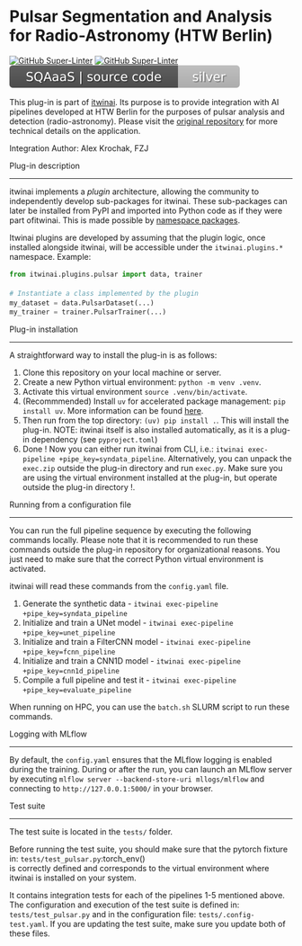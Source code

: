 # Pulsar Segmentation and Analysis for Radio-Astronomy (HTW Berlin)

[![GitHub Super-Linter](https://github.com/interTwin-eu/itwinai-plugin-template/actions/workflows/lint.yml/badge.svg)](https://github.com/marketplace/actions/super-linter)
[![GitHub Super-Linter](https://github.com/interTwin-eu/itwinai-plugin-template/actions/workflows/check-links.yml/badge.svg)](https://github.com/marketplace/actions/markdown-link-check)
[![SQAaaS source code](https://github.com/EOSC-synergy/itwinai-plugin-template.assess.sqaaas/raw/main/.badge/status_shields.svg)](https://sqaaas.eosc-synergy.eu/#/full-assessment/report/https://raw.githubusercontent.com/eosc-synergy/itwinai-plugin-template.assess.sqaaas/main/.report/assessment_output.json)

This plug-in is part of [itwinai](https://github.com/interTwin-eu/itwinai). Its purpose is
to provide integration with AI pipelines developed at HTW Berlin for the purposes
of pulsar analysis and detection (radio-astronomy).
Please visit the [original repository](https://gitlab.com/ml-ppa) for more technical
details on the application.

Integration Author: Alex Krochak, FZJ

Plug-in description

-----------------------------------------------------------------------------------------------
itwinai implements a *plugin* architecture, allowing the community to independently develop
sub-packages for itwinai. These sub-packages can later be installed from PyPI and imported
into Python code as if they were part ofitwinai. This is made possible by
[namespace packages](https://packaging.python.org/en/latest/guides/packaging-namespace-packages/).

Itwinai plugins are developed by assuming that the plugin logic,
once installed alongside itwinai, will be accessible under
the `itwinai.plugins.*` namespace. Example:

```python
from itwinai.plugins.pulsar import data, trainer

# Instantiate a class implemented by the plugin
my_dataset = data.PulsarDataset(...)
my_trainer = trainer.PulsarTrainer(...)
```

Plug-in installation

-----------------------------------------------------------------------------------------------

A straightforward way to install the plug-in is as follows:

1. Clone this repository on your local machine or server.
2. Create a new Python virtual environment: `python -m venv .venv`.
3. Activate this virtual environment `source .venv/bin/activate`.
4. (Recommmended) Install `uv` for accelerated package management: `pip install uv`.
More information can be found [here](https://docs.astral.sh/uv/).
5. Then run from the top directory: `(uv) pip install .`. This will install the plug-in.
NOTE: itwinai itself is also installed automatically,
as it is a plug-in dependency (see `pyproject.toml`)
6. Done ! Now you can either run itwinai from CLI, i.e.:
`itwinai exec-pipeline +pipe_key=syndata_pipeline`.
Alternatively, you can unpack the `exec.zip` outside the plug-in directory and run `exec.py`.
Make sure you are using the virtual environment installed at the plug-in,
but operate outside the plug-in directory !.

Running from a configuration file

-----------------------------------------------------------------------------------------------

You can run the full pipeline sequence by executing the following commands locally.
Please note that it is recommended to run these commands outside the plug-in repository for
organizational reasons. You just need to make sure that the correct Python virtual environment
is activated.

itwinai will read these commands from the `config.yaml` file.

1. Generate the synthetic data            - `itwinai exec-pipeline +pipe_key=syndata_pipeline`
2. Initialize and train a UNet model      - `itwinai exec-pipeline +pipe_key=unet_pipeline`
3. Initialize and train a FilterCNN model - `itwinai exec-pipeline +pipe_key=fcnn_pipeline`
4. Initialize and train a CNN1D model     - `itwinai exec-pipeline +pipe_key=cnn1d_pipeline`
5. Compile a full pipeline and test it    - `itwinai exec-pipeline +pipe_key=evaluate_pipeline`

When running on HPC, you can use the `batch.sh` SLURM script to run these commands.

Logging with MLflow

-----------------------------------------------------------------------------------------------

By default, the `config.yaml` ensures that the MLflow logging is enabled during the training.
During or after the run, you can launch an MLflow server by executing
`mlflow server --backend-store-uri mllogs/mlflow` and connecting to `http://127.0.0.1:5000/`
in your browser.

Test suite

-----------------------------------------------------------------------------------------------

The test suite is located in the `tests/` folder.

Before running the test suite, you should make sure that the pytorch fixture in:
`tests/test_pulsar.py`:torch_env()  
is correctly defined and corresponds to the virtual environment where itwinai is
installed on your system.

It contains integration tests for each of the pipelines 1-5 mentioned above. The configuration
and execution of the test suite is defined in: `tests/test_pulsar.py` and
in the configuration file: `tests/.config-test.yaml`.
If you are updating the test suite, make sure you update both of these files.
